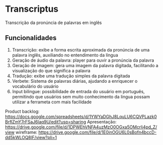 # Transcriptus
Transcrição da pronúncia de palavras em inglês
## Funcionalidades
1. Transcrição: exibe a forma escrita aproximada da pronúncia de uma palavra inglês, auxiliando no entendimento da língua
2. Geração de áudio da palavra: player para ouvir a pronúncia da palavra
3. Geração de imagem: gera uma imagem da palavra digitada, facilitando a visualização do que significa a palavra
4. Tradução: exibe uma tradução simples da palavra digitada
5. Verbete: Sistema de palavras diárias, ajudando a enriquecer o vocabulário do usuário
6. Input bilingue: possibilidade de entrada do usuário em português, permitindo que usuários sem muito conhecimento da lingua possam utilizar a ferrameta com mais facilidade

Product backlog: https://docs.google.com/spreadsheets/d/1YWYaDGhJ8LquLU6CQVPLazk0BrflZmY7rFSaJ6laq9U/edit?usp=sharing
Apresentação: https://drive.google.com/file/d/1DPWEhVNFA4uzMzO0OGxa5OMcrlj4pd_Z/view
wireframe: https://drive.google.com/file/d/1E0inOGU6L0sBofn4bccD-dd5kWLOQ8lF/view?pli=1
